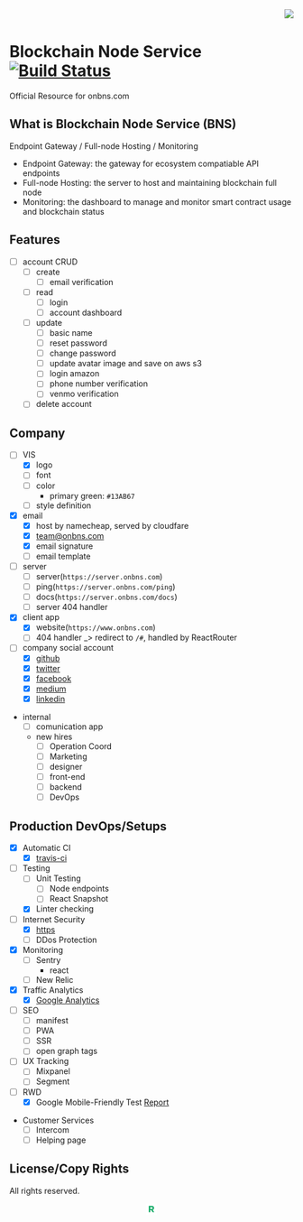 <div align="right">
    <img height='20px' src='https://github.com/onbns/branding/blob/master/assets/brands/bns-logo.png?raw=true'/>
</div>

# Blockchain Node Service [![Build Status](https://travis-ci.org/onbns/landing.svg?branch=master)](https://travis-ci.org/onbns/landing)

Official Resource for onbns.com

## What is Blockchain Node Service (BNS)

Endpoint Gateway / Full-node Hosting / Monitoring

- Endpoint Gateway: the gateway for ecosystem compatiable API endpoints
- Full-node Hosting: the server to host and maintaining blockchain full node
- Monitoring: the dashboard to manage and monitor smart contract usage and blockchain status

## Features

- [ ] account CRUD
  - [ ] create
    - [ ] email verification
  - [ ] read
    - [ ] login
    - [ ] account dashboard
  - [ ] update
    - [ ] basic name
    - [ ] reset password
    - [ ] change password
    - [ ] update avatar image and save on aws s3
    - [ ] login amazon
    - [ ] phone number verification
    - [ ] venmo verification
  - [ ] delete account

## Company

- [ ] VIS
  - [x] logo
  - [ ] font
  - [ ] color
    - primary green: `#13AB67`
  - [ ] style definition
- [x] email
  - [x] host by namecheap, served by cloudfare
  - [x] team@onbns.com
  - [x] email signature
  - [ ] email template
- [ ] server
  - [ ] server(`https://server.onbns.com`)
  - [ ] ping(`https://server.onbns.com/ping`)
  - [ ] docs(`https://server.onbns.com/docs`)
  - [ ] server 404 handler
- [x] client app
  - [x] website(`https://www.onbns.com`)
  - [ ] 404 handler _> redirect to `/#`, handled by ReactRouter
- [ ] company social account
  - [x] [github](https://github.com/onbns)
  - [x] [twitter](https://twitter.com/onbns_official)
  - [x] [facebook](https://facebook.com/onbns)
  - [x] [medium](https://medium.com/blockchain-node-service)
  - [x] [linkedin](https://www.linkedin.com/company/onbns)
- internal
  - [ ] comunication app
  - new hires
    - [ ] Operation Coord
    - [ ] Marketing
    - [ ] designer
    - [ ] front-end
    - [ ] backend
    - [ ] DevOps

## Production DevOps/Setups

- [x] Automatic CI
  - [x] [travis-ci](https://travis-ci.org/onbns/landing)
- [ ] Testing
  - [ ] Unit Testing
    - [ ] Node endpoints
    - [ ] React Snapshot
  - [x] Linter checking
- [ ] Internet Security
  - [x] [https](https://www.cloudflare.com/a/overview/onbns.com)
  - [ ] DDos Protection
- [x] Monitoring
  - [ ] Sentry
    - react
  - [ ] New Relic
- [x] Traffic Analytics
  - [x] [Google Analytics](https://analytics.google.com/analytics/web/?authuser=1#/report-home/a129074655w188303556p184910056)
- [ ] SEO
  - [ ] manifest
  - [ ] PWA
  - [ ] SSR
  - [ ] open graph tags
- [ ] UX Tracking
  - [ ] Mixpanel
  - [ ] Segment
- [ ] RWD
  - [x] Google Mobile-Friendly Test [Report](https://search.google.com/test/mobile-friendly?url=http%3A%2F%2Fonbns.com%2F)
- Customer Services
  - [ ] Intercom
  - [ ] Helping page

## License/Copy Rights

All rights reserved.

<div align="center">
    <img height='20px' src='https://raw.githubusercontent.com/revieweer/branding/master/logos/revieweer-r-144.png'/>
</div>
